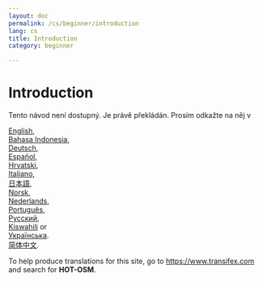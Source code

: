 ```yaml
---
layout: doc
permalink: /cs/beginner/introduction
lang: cs
title: Introduction
category: beginner

---
```


Introduction  
=================  

Tento návod není dostupný. Je právě překládán. Prosím odkažte na něj v   

[English](/en/beginner/introduction),  
[Bahasa Indonesia](/bi/beginner/introduction),  
[Deutsch](/de/beginner/introduction),  
[Español](/es/beginner/introduction),  
[Hrvatski](/hr/beginner/introduction),  
[Italiano](/it/beginner/introduction),  
[日本語](/ja/beginner/introduction),  
[Norsk](/nb/beginner/introduction),  
[Nederlands](/nl/beginner/introduction),  
[Português](/pt/beginner/introduction),  
[Русский](/ru/beginner/introduction),  
[Kiswahili](/sw/beginner/introduction) or  
[Українська](/uk/beginner/introduction).  
[简体中文](/zh/beginner/introduction).  

To help produce translations for this site, go to <https://www.transifex.com> and search for **HOT-OSM**.  

<!-- hidden text -->
